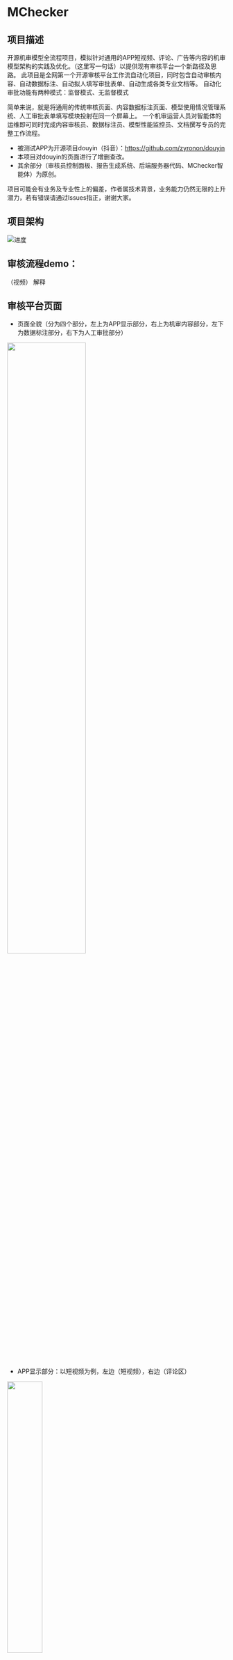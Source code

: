 # MChecker
## 项目描述
开源机审模型全流程项目，模拟针对通用的APP短视频、评论、广告等内容的机审模型架构的实践及优化。（这里写一句话）以提供现有审核平台一个新路径及思路。
此项目是全网第一个开源审核平台工作流自动化项目，同时包含自动审核内容、自动数据标注、自动拟人填写审批表单、自动生成各类专业文档等。
自动化审批功能有两种模式：监督模式、无监督模式

简单来说，就是将通用的传统审核页面、内容数据标注页面、模型使用情况管理系统、人工审批表单填写模块投射在同一个屏幕上。
一个机审运营人员对智能体的运维即可同时完成内容审核员、数据标注员、模型性能监控员、文档撰写专员的完整工作流程。


- 被测试APP为开源项目douyin（抖音）：https://github.com/zyronon/douyin
- 本项目对douyin的页面进行了增删查改。
- 其余部分（审核员控制面板、报告生成系统、后端服务器代码、MChecker智能体）为原创。


项目可能会有业务及专业性上的偏差，作者属技术背景，业务能力仍然无限的上升潜力，若有错误请通过Issues指正，谢谢大家。

## 项目架构
![进度](https://github.com/Chen-Jieteng/MChecker/blob/main/readme_images/%E4%B8%8B%E8%BD%BD.png)

## 审核流程demo：
（视频）
解释



## 审核平台页面
- 页面全貌（分为四个部分，左上为APP显示部分，右上为机审内容部分，左下为数据标注部分，右下为人工审批部分）
<img src="https://github.com/Chen-Jieteng/MChecker/blob/main/readme_images/%E9%A6%96%E9%A1%B5.png" width="60%">

- APP显示部分：以短视频为例，左边（短视频），右边（评论区）
<img src="https://github.com/Chen-Jieteng/MChecker/blob/main/readme_images/APP%E9%83%A8%E5%88%86.png" width="40%">

模型监控：
- 机审内容部分：实时状态、三种模型的版本管理面板（可以切换实验模型），实时报警模块、三个线上部署模型的数据面板（版本号，部署时间，模型类型，状态，平均准确率,延迟率，mAP，处理个数，GPU占用比例）
- 目标检测准确率，推理延迟，检测对象数，违规片段
- 严重程度占比（低，中，高，封禁）
- 置信度分布图
- 近7天的模型评估（准确率，精确度，F1值，召回率，AUC，微观AUC，宏观AUC，MAP@0.5, MAP@0.75, MAP@0.5:0.95, AVG-IOU，IOU-Threshold，FPS，时延，吞吐量，风险检测值，FPR，FNR，宏观F1，加权F1，Top1准确率，Top3准确率，Top5准确率，AVG-CONF，CONF-Threashold，平衡，Cohen-K值，Matthews-P值）
<img src="https://github.com/Chen-Jieteng/MChecker/blob/main/readme_images/%E6%9C%BA%E5%AE%A1%E7%9B%91%E6%8E%A7.png" width="100%">
- 模型触发规则，包括视觉规则，语音规则，文本规则，编号，描述，权重值
- 提示词配置：
  -- 视觉模型提示词：[提示词1](https://github.com/Chen-Jieteng/MChecker/blob/main/prompt/CV_prompt.md)
  -- 文本模型提示词：[提示词2](https://github.com/Chen-Jieteng/MChecker/blob/main/prompt/NLP_prompt.md)
  -- 语音模型提示词：[提示词3](https://github.com/Chen-Jieteng/MChecker/blob/main/prompt/speech_prompt.md)
- 提示此版本管理和性能分析

推理过程日志：
- 推理过程
- 推理设置：执行步数上线（默认15），频率默认2秒，是否启动ASR，采样温度（默认0.3），top_p值默认0.9
<img src="https://github.com/Chen-Jieteng/MChecker/blob/main/readme_images/%E6%8E%A8%E7%90%86%E8%BF%87%E7%A8%8B%E6%97%A5%E5%BF%97.png" width="60%">


数据标注部分：
- 数据标注 
<img src="https://github.com/Chen-Jieteng/MChecker/blob/main/readme_images/%E6%95%B0%E6%8D%AE%E6%A0%87%E6%B3%A8.png" width="100%">


人工审批部分
- 人工审核部分
<img src="https://github.com/Chen-Jieteng/MChecker/blob/main/readme_images/%E4%BA%BA%E5%B7%A5%E5%AE%A1%E6%A0%B8.png" width="100%">
 
- 审核结果窗口
<img src="https://github.com/Chen-Jieteng/MChecker/blob/main/readme_images/%E5%AE%A1%E6%A0%B8%E7%BB%93%E6%9E%9C.png" width="100%">


- 文档生成
<img src="https://github.com/Chen-Jieteng/MChecker/blob/main/readme_images/%E6%99%BA%E8%83%BD%E6%96%87%E6%A1%A3%E7%94%9F%E6%88%90.png" width="60%">
生成的文档示例：产品经理PDE文件



## 智能体模式
- 单次测试：
- 监督处理：
- 无监督处理：


## 技术选型
模型层：
- 视觉模型（A/B测试组）：Qwen-VL-Plus（A组）, QVQ-Plus（B组）
- 文字推理模型（A/B测试组）：Qwen-Flash（A组），QWQ-Plus-Latest（B组）
- 语音识别模型（A/B测试组）：Paraformer-Realtime-8k（A组），Qwen-Audio-ASR（B组）
- 多模态模型：Qwen-Plus

数据处理：
- 视频抽帧：ffmpeg和PyAV
- 数据存储：DuckDB轻量分析 或者 ClikeHouse大规模分析
- 流式处理：Kafka和Flink

后端：
- FastAPI，通过RESTful API和WebSocket实现

前端：
- Vue3.js


## 机审内容范围定义
- 短视频：视频流、图片、文本、语音统一对齐的视频内容实体
- 评论内容：文本、图片、评论树节点上下文（保证只删除违规的上下文，不会误删整个评论）
- 广告内容：视频流、图片、文本、语音统一对齐的广告内容实体 

## Prompt审核分层机制
- Prompt L1：直接审核
- Prompt L2：违规风险分类、输出分数
- Prompt L3：业务规则（法律敏感内容等）

## 真实数据来源
- 抖音短视频（凌晨3点-6点、关键词搜索的视频，关键词："审核员睡着了"等）
- 开源抖音APP自带的短视频及评论

为什么要选择3点-6点的短视频？因为3点-6点是大多审核员的休息时段，单靠已部署的机审模型并不足以支撑平台审核工作。

证据实例1：表达隐晦的隐形色情广告
在抖音平台存活的时间：大于3个月（发布时间为2025年4月26日，现为8月）
解决方案：视觉、文字、语音模型分离且并行工作，对所有的

证据实例2：深夜蛋糕
在抖音平台存活的时间：5小时未被处理，在此记录之前的几天早已发现内容相同的视频
出现的问题：视觉模型A/B组全部失效，反复标记且基于人类反馈提示，但模型仍然判定为低风险。
解决方案：强化提示词、审核员复审

证据实例3：旺仔小乔
在抖音平台存活的时间：1小时内未被处理
解决方案：更换模型（Qwen-VL-Plus（A组）, QVQ-Plus（B组），B组没有发现异常，但是A组发现了涉黄问题）

证据实例4：小孩戏耍视频
在抖音平台存活的时间：


## 其他实验数据来源
- NudeNet数据集（主要是图片）
- OpenNSFW2（普通训练集）
- AVA数据集（黄暴内容）
- COCO+任务检测模型（非违规，但是可做正常人像对照集）
- YouTube-8M（擦边视频）


## 过滤标准
- 文本：敏感词、涉政/色情/暴恐、违禁文案
- 图像/视频：低俗画面、暴力、广告、水印、封面与内容不符、格式错误等
- AI生成：未标注AI生成内容、造谣、不实信息、虚拟人未实名注册
- 涉政敏感内容：历史事件/民族冲突/宗教敏感话题等
- 直播内容：性暗示、不健康表达、迷信、审美扭曲、未成年人不适内容

## 通用提示词工程
- 视觉识别模型提示词
  （链接）

- 语音识别模型提示词：
  （链接）


## 文件输出
本项目的左拉菜单有一处能够协助相关工作人员自动生成如下各类文档：
- 策略文档（审核规范，风险分类，判定阈值等）
- A/B测试报告（模型对比，统计分析，效果评估等）
- Prompt实验报告（提示词优化，参数调优，质量评估等）
- 性能对比报告（延迟测试、吞吐量、资源消耗等）
- 数据周报（效能指标，趋势监控，KPI仪表板信息等）
- PRD文档（需求规格，接口设计，用户场景等）

![智能文档生成]()

这是文档生成中的样子，有进度条
![智能文档生成]()

## 文件输出的技术选型
RAG



## 成本控制
假设整个工作流程只调用Qwen模型API，则一个视频内容审核平均消耗8.6k个token，每秒用了1639.7个input token及94.2个output token，按照0.0015元/千 input token和0.0045元/千 output token来计算。假设每天抖音有7800万个新发布视频，抖音官方推荐一个视频播放时间在15秒-3分钟以内，每个视频播放时间取平均值（180+15再取均值）为97.5秒。

* 平均时长: 97.5 s
* input: 1639 tokens/s × 97.5 s = 159,802.5 tokens → 159.8025k × 0.0015 RMB = 0.23970375 RMB
* output: 94 tokens/s × 97.5 s = 9,165 tokens → 9.165k × 0.0045 RMB = 0.0412425 RMB
* 合计: 0.23970375 + 0.0412425 = 0.28094625 RMB/视频
* 全量日成本（7,800 万视频/天）
* 0.28094625 × 78,000,000 ≈ 21,913,807.5 RMB/天
* 等价汇总（按token总量核算）
* 日 input 总量: 159,802.5 × 78,000,000 ≈ 12,464,595,000,000 tokens → 12,464,595,000 × 0.0015 ≈ 18,696,892.5 RMB
* 日 output 总量: 9,165 × 78,000,000 ≈ 714,870,000,000 tokens → 714,870,000 × 0.0045 ≈ 3,216,915 RMB
* 合计: 18,696,892.5 + 3,216,915 ≈ 21,913,807.5 RMB/天

得出结论：每日审核7800万视频，用此套系统开销约2200万元。若本地部署大模型，并引入级联/抽样、小比例重模型概念可将开销进一步压缩。


## 隐私保护措施
- 对所有收集的测试样本作者隐私信息（发表者ID等）进行模糊处理
- 项目遵守MIT协议

## 开源参与者
edwin99（Chen-Jieteng）



